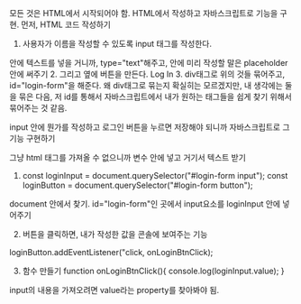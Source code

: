 모든 것은 HTML에서 시작되어야 함. HTML에서 작성하고 자바스크립트로 기능을 구현.
먼저, HTML 코드 작성하기
1. 사용자가 이름을 작성할 수 있도록 input 태그를 작성한다.

안에 텍스트를 넣을 거니까, type="text"해주고, 안에 미리 작성할 말은 placeholder 안에 써주기
2. 그리고 옆에 버튼을 만든다.
Log In
3. div태그로 위의 것들 묶어주고, id="login-form"을 해준다.
왜 div태그로 묶는지 확실히는 모르겠지만, 내 생각에는 둘을 묶은 다음, 저 id를 통해서
자바스크립트에서 내가 원하는 태그들을 쉽게 찾기 위해서 묶어주는 것 같음.

input 안에 뭔가를 작성하고 로그인 버튼을 누르면 저장해야 되니까
자바스크립트로 그 기능 구현하기

그냥 html 태그를 가져올 수 없으니까 변수 안에 넣고 거기서 텍스트 받기

1. const loginInput = document.querySelector("#login-form input");
const loginButton = document.querySelector("#login-form button");

document 안에서 찾기. id="login-form"인 곳에서 input요소를 loginInput 안에 넣어주기

2. 버튼을 클릭하면, 내가 작성한 값을 콘솔에 보여주는 기능

loginButton.addEventListener("click, onLoginBtnClick);

3. 함수 만들기
function onLoginBtnClick(){
console.log(loginInput.value);
}

input의 내용을 가져오려면 value라는 property를 찾아봐야 됨.